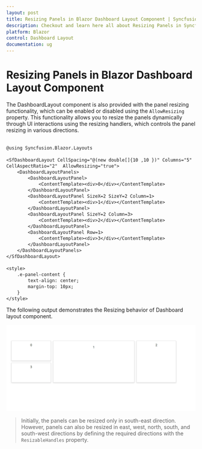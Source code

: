 ```yaml
---
layout: post
title: Resizing Panels in Blazor Dashboard Layout Component | Syncfusion
description: Checkout and learn here all about Resizing Panels in Syncfusion Blazor Dashboard Layout component and more.
platform: Blazor
control: Dashboard Layout
documentation: ug
---
```


# Resizing Panels in Blazor Dashboard Layout Component

The DashboardLayout component is also provided with the panel resizing functionality, which can be enabled or disabled using the `AllowResizing` property. This functionality allows you to resize the panels dynamically through UI interactions using the resizing handlers, which controls the panel resizing in various directions.

```cshtml

@using Syncfusion.Blazor.Layouts

<SfDashboardLayout CellSpacing="@(new double[]{10 ,10 })" Columns="5" CellAspectRatio="2"  AllowResizing="true">
    <DashboardLayoutPanels>
        <DashboardLayoutPanel>
            <ContentTemplate><div>0</div></ContentTemplate>
        </DashboardLayoutPanel>
        <DashboardLayoutPanel SizeX=2 SizeY=2 Column=1>
            <ContentTemplate><div>1</div></ContentTemplate>
        </DashboardLayoutPanel>
        <DashboardLayoutPanel SizeY=2 Column=3>
            <ContentTemplate><div>2</div></ContentTemplate>
        </DashboardLayoutPanel>
        <DashboardLayoutPanel Row=1>
            <ContentTemplate><div>3</div></ContentTemplate>
        </DashboardLayoutPanel>
    </DashboardLayoutPanels>
</SfDashboardLayout>

<style>
    .e-panel-content {
        text-align: center;
        margin-top: 10px;
    }
</style>

```

The following output demonstrates the Resizing behavior of Dashboard layout component.

![Resizing Panels in Blazor DashboardLayout](../images/blazor-dashboard-layout-panel-resizing.gif)

> Initially, the panels can be resized only in south-east direction. However, panels can also be resized in east, west, north, south, and south-west directions by defining the required directions with the `ResizableHandles` property.